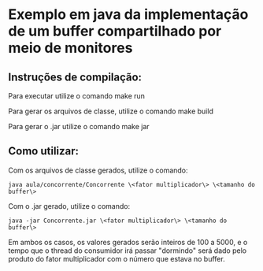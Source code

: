 # Exemplo em java da implementação de um buffer compartilhado por meio de monitores

## Instruções de compilação:
Para executar utilize o comando make run

Para gerar os arquivos de classe, utilize o comando make build

Para gerar o .jar utilize o comando make jar

## Como utilizar:
Com os arquivos de classe gerados, utilize o comando:

```java aula/concorrente/Concorrente \<fator multiplicador\> \<tamanho do buffer\>```

Com o .jar gerado, utilize o comando:

```java -jar Concorrente.jar \<fator multiplicador\> \<tamanho do buffer\>```

Em ambos os casos, os valores gerados serão inteiros de 100 a 5000, e o tempo que o thread do consumidor irá passar "dormindo" será dado pelo produto do fator multiplicador com o número que estava no buffer.
